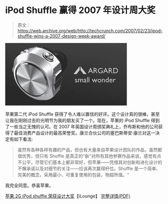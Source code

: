 # iPod Shuffle 赢得 2007 年设计周大奖

> 原文：<https://web.archive.org/web/http://techcrunch.com/2007/02/23/ipod-shuffle-wins-a-2007-design-week-award/>

![](img/b956b3c9b53910ac6e245475df958f80.png)

苹果第二代 iPod Shuffle 获得了令人难以置信的好评。这个设计真的很棒，甚至让我在刚刚过去的光明节为我的朋友买了一个。现在，苹果的 iPod Shuffle 得到了一些当之无愧的认可。在 2007 年英国设计周颁奖典礼上，乔布斯和他的公司获得了最佳消费产品设计的最高荣誉奖。康兰合伙公司的塞巴斯蒂安·康兰对这一决定有如下看法:

> 虽然有各种各样有趣的产品，但也有大量来自苹果设计团队的作品，虽然都很优秀，但只有 Shuffle 是真正的“新”对所有其他参赛作品来说，感觉有点不公平，尽管它们基本上都非常好，但苹果——凭借其对创新和进化设计的不懈承诺以及对细节的关注——应该再次赢得杆位。Shuffle 是一个简单、完美的概念，采用最小、可重复使用的包装，物超所值。"

我完全同意。恭喜苹果。

[苹果 2G iPod shuffle 荣获设计大奖](https://web.archive.org/web/20151001135454/http://ilounge.com/index.php/news/comments/apple-2g-ipod-shuffle-wins-design-award/)【iLounge】
[完整详情(PDF)](https://web.archive.org/web/20151001135454/http://www.designweekawards.co.uk/Assets/Files/17.%20Consumer%20Product%20Design.pdf)